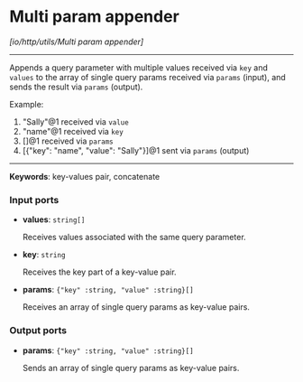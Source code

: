 # Multi param appender

_[io/http/utils/Multi param appender]_

---

Appends a query parameter with multiple values received via `key` and `values` to the array of single query params received via `params` (input), and sends the result via `params` (output).  
  
Example:  
1. "Sally"@1 received via `value`  
2. "name"@1 received via `key`  
3. []@1 received via `params`  
4. [{"key": "name", "value": "Sally"}]@1 sent via `params` (output)  

---

__Keywords__: key-values pair, concatenate

### Input ports

* __values__: ` string[] `


    Receives values associated with the same query parameter.  


* __key__: ` string `


    Receives the key part of a key-value pair.  


* __params__: ` {"key" :string, "value" :string}[] `


    Receives an array of single query params as key-value pairs.  

### Output ports

* __params__: ` {"key" :string, "value" :string}[] `


    Sends an array of single query params as key-value pairs.  

